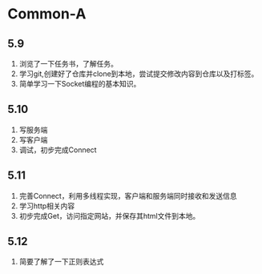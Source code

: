 # Common-A

## 5.9
1. 浏览了一下任务书，了解任务。
2. 学习git,创建好了仓库并clone到本地，尝试提交修改内容到仓库以及打标签。
3. 简单学习一下Socket编程的基本知识。

## 5.10
1. 写服务端
2. 写客户端
3. 调试，初步完成Connect

## 5.11
1. 完善Connect，利用多线程实现，客户端和服务端同时接收和发送信息
2. 学习http相关内容
3. 初步完成Get，访问指定网站，并保存其html文件到本地。

## 5.12
1. 简要了解了一下正则表达式
